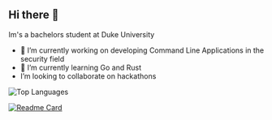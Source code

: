 ## Hi there 👋

Im's a bachelors student at Duke University
- 🔐 I’m currently working on developing Command Line Applications in the security field
- 🦀 I’m currently learning Go and Rust
-  I’m looking to collaborate on hackathons

  ![Top Languages](https://github-readme-stats.vercel.app/api/top-langs/?username=hujohn1&hide_progress=true)

  [![Readme Card](https://github-readme-stats.vercel.app/api/pin/?username=hujohn1&repo=graphics)](https://github.com/hujohn1/graphics)

